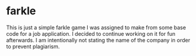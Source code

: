 # farkle

This is just a simple farkle game I was assigned to make from some base code for a job application. I decided to continue working on it for fun afterwards. I am intentionally not stating the name of the company in order to prevent plagiarism.
